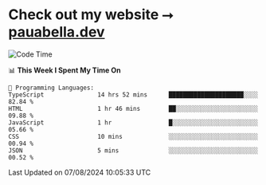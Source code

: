 # Check out my website ⭢ [pauabella.dev](https://pauabella.dev)

<!--START_SECTION:waka-->
![Code Time](http://img.shields.io/badge/Code%20Time-3%2C641%20hrs%2043%20mins-blue)

📊 **This Week I Spent My Time On** 

```text
💬 Programming Languages: 
TypeScript               14 hrs 52 mins      █████████████████████░░░░   82.84 % 
HTML                     1 hr 46 mins        ██░░░░░░░░░░░░░░░░░░░░░░░   09.88 % 
JavaScript               1 hr                █░░░░░░░░░░░░░░░░░░░░░░░░   05.66 % 
CSS                      10 mins             ░░░░░░░░░░░░░░░░░░░░░░░░░   00.94 % 
JSON                     5 mins              ░░░░░░░░░░░░░░░░░░░░░░░░░   00.52 % 
```


 Last Updated on 07/08/2024 10:05:33 UTC
<!--END_SECTION:waka-->
